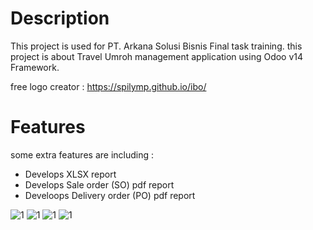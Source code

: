# Description
This project is used for PT. Arkana Solusi Bisnis Final task training. this project is about Travel Umroh management application using Odoo v14 Framework.

free logo creator : https://spilymp.github.io/ibo/

# Features
some extra features are including :
- Develops XLSX report
- Develops Sale order (SO) pdf report
- Develoops Delivery order (PO) pdf report

![1](https://user-images.githubusercontent.com/23287190/117598955-0fd67380-b173-11eb-8b5c-58ae364a0c1c.png)
![1](https://user-images.githubusercontent.com/23287190/117599064-4b713d80-b173-11eb-917c-6545c21c4c41.png)
![1](https://user-images.githubusercontent.com/23287190/117599112-63e15800-b173-11eb-8dc8-abdc5597298e.png)
![1](https://user-images.githubusercontent.com/23287190/117599195-896e6180-b173-11eb-97bd-95029fabdc40.png)
